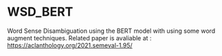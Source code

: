 # WSD_BERT
Word Sense Disambiguation using the BERT model with using some word augment techniques.
Related paper is avaliable at : https://aclanthology.org/2021.semeval-1.95/
